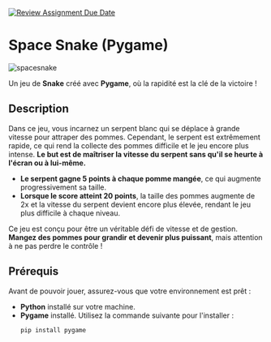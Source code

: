 [![Review Assignment Due Date](https://classroom.github.com/assets/deadline-readme-button-22041afd0340ce965d47ae6ef1cefeee28c7c493a6346c4f15d667ab976d596c.svg)](https://classroom.github.com/a/BZT8rNC8)
# Space Snake (Pygame)

![spacesnake](https://github.com/user-attachments/assets/bda604a0-7d91-4336-a4a2-a569cccf5d00)

Un jeu de **Snake** créé avec **Pygame**, où la rapidité est la clé de la victoire !

## Description

Dans ce jeu, vous incarnez un serpent blanc qui se déplace à grande vitesse pour attraper des pommes. Cependant, le serpent est extrêmement rapide, ce qui rend la collecte des pommes difficile et le jeu encore plus intense. **Le but est de maîtriser la vitesse du serpent sans qu'il se heurte à l'écran ou à lui-même.**

- **Le serpent gagne 5 points à chaque pomme mangée**, ce qui augmente progressivement sa taille.
- **Lorsque le score atteint 20 points**, la taille des pommes augmente de 2x et la vitesse du serpent devient encore plus élevée, rendant le jeu plus difficile à chaque niveau.

Ce jeu est conçu pour être un véritable défi de vitesse et de gestion. **Mangez des pommes pour grandir et devenir plus puissant**, mais attention à ne pas perdre le contrôle !

## Prérequis

Avant de pouvoir jouer, assurez-vous que votre environnement est prêt :

- **Python** installé sur votre machine.
- **Pygame** installé. Utilisez la commande suivante pour l'installer :
  ```bash
  pip install pygame
